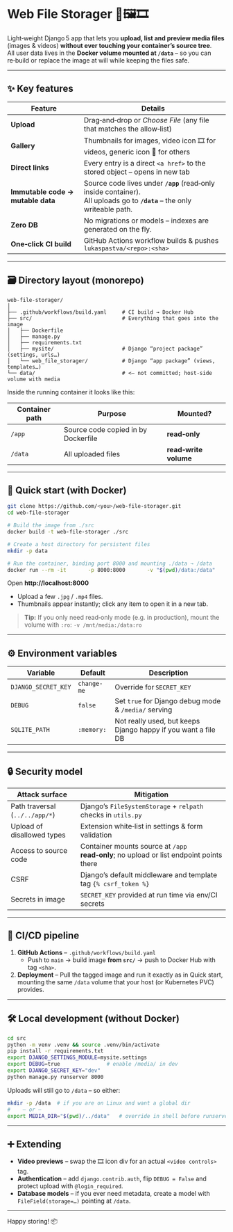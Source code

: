 # Web File Storager 📂🖼️🎞️

Light‑weight Django 5 app that lets you **upload, list and preview media files**
(images & videos) **without ever touching your container’s source tree**.  
All user data lives in the **Docker volume mounted at `/data`** – so you can
re‑build or replace the image at will while keeping the files safe.

---

## ✨  Key features

| Feature | Details |
|---------|---------|
| **Upload** | Drag‑and‑drop or _Choose File_ (any file that matches the allow‑list) |
| **Gallery** | Thumbnails for images, video icon 🎞️ for videos, generic icon 📄 for others |
| **Direct links** | Every entry is a direct `<a href>` to the stored object – opens in new tab |
| **Immutable code → mutable data** | Source code lives under **`/app`** (read‑only inside container).<br>All uploads go to **`/data`** – the only writeable path. |
| **Zero DB** | No migrations or models – indexes are generated on the fly. |
| **One‑click CI build** | GitHub Actions workflow builds & pushes `lukaspastva/<repo>:<sha>` |

---

## 🗃️  Directory layout (monorepo)

```
web-file-storager/
│
├── .github/workflows/build.yaml     # CI build → Docker Hub
├── src/                             # Everything that goes into the image
│   ├── Dockerfile
│   ├── manage.py
│   ├── requirements.txt
│   ├── mysite/                      # Django “project package” (settings, urls…)
│   └── web_file_storager/           # Django “app package” (views, templates…)
└── data/                            # <— not committed; host‑side volume with media
```

Inside the running container it looks like this:

| Container path | Purpose | Mounted? |
|----------------|---------|----------|
| `/app` | Source code copied in by Dockerfile | **read‑only** |
| `/data` | All uploaded files | **read‑write volume** |

---

## 🚀  Quick start (with Docker)

```bash
git clone https://github.com/<you>/web-file-storager.git
cd web-file-storager

# Build the image from ./src
docker build -t web-file-storager ./src

# Create a host directory for persistent files
mkdir -p data

# Run the container, binding port 8000 and mounting ./data → /data
docker run --rm -it       -p 8000:8000       -v "$(pwd)/data:/data"       web-file-storager
```

Open **http://localhost:8000**  
* Upload a few `.jpg` / `.mp4` files.  
* Thumbnails appear instantly; click any item to open it in a new tab.

> **Tip:** If you only need read‑only mode (e.g. in production),
> mount the volume with `:ro`:
> `-v /mnt/media:/data:ro`

---

## ⚙️  Environment variables

| Variable | Default | Description |
|----------|---------|-------------|
| `DJANGO_SECRET_KEY` | `change-me` | Override for `SECRET_KEY` |
| `DEBUG` | `false` | Set `true` for Django debug mode & `/media/` serving |
| `SQLITE_PATH` | `:memory:` | Not really used, but keeps Django happy if you want a file DB |

---

## 🔒  Security model

| Attack surface | Mitigation |
|----------------|------------|
| Path traversal (`../../app/*`) | Django’s `FileSystemStorage` + `relpath` checks in `utils.py` |
| Upload of disallowed types | Extension white‑list in settings & form validation |
| Access to source code | Container mounts source at `/app` **read‑only**; no upload or list endpoint points there |
| CSRF | Django’s default middleware and template tag `{% csrf_token %}` |
| Secrets in image | `SECRET_KEY` provided at run time via env/CI secrets |

---

## 🤖  CI/CD pipeline

1. **GitHub Actions** – `.github/workflows/build.yaml`  
   * Push to `main` → build image **from `src/`** → push to Docker Hub with tag `<sha>`.
2. **Deployment** – Pull the tagged image and run it exactly as in Quick start, mounting the same `/data` volume that your host (or Kubernetes PVC) provides.

---

## 🛠️  Local development (without Docker)

```bash
cd src
python -m venv .venv && source .venv/bin/activate
pip install -r requirements.txt
export DJANGO_SETTINGS_MODULE=mysite.settings
export DEBUG=true               # enable /media/ in dev
export DJANGO_SECRET_KEY="dev"
python manage.py runserver 8000
```

Uploads will still go to `/data` – so either:

```bash
mkdir -p /data  # if you are on Linux and want a global dir
#    – or –
export MEDIA_DIR="$(pwd)/../data"   # override in shell before runserver
```

---

## ➕  Extending

* **Video previews** – swap the 🎞️ icon div for an actual `<video controls>` tag.  
* **Authentication** – add `django.contrib.auth`, flip `DEBUG = False` and protect
  upload with `@login_required`.  
* **Database models** – if you ever need metadata, create a model with `FileField(storage=…)` pointing at `/data`.

---

Happy storing! 📦

